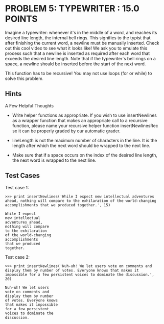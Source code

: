 PROBLEM 5: TYPEWRITER : 15.0 POINTS
===================================

Imagine a typewriter: whenever it's in the middle of a word, and reaches its desired line length, the internal bell rings. This signifies to the typist that after finishing the current word, a newline must be manually inserted. Check out this cool video to see what it looks like! We ask you to emulate this process such that a newline is inserted as required after each word that exceeds the desired line length. Note that if the typewriter's bell rings on a space, a newline should be inserted before the start of the next word.

This function has to be recursive! You may not use loops (for or while) to solve this problem.

Hints
-----

A Few Helpful Thoughts

 - Write helper functions as appropriate. If you wish to use insertNewlines as a wrapper function that makes an appropriate call to a recursive function, please name your recursive helper function insertNewlinesRec so it can be properly graded by our automatic grader.

 - lineLength is not the maximum number of characters in the line. It is the length after which the next word should be wrapped to the next line.

 - Make sure that if a space occurs on the index of the desired line length, the next word is wrapped to the next line.

Test Cases
----------

Test case 1:

    >>> print insertNewlines('While I expect new intellectual adventures ahead, nothing will compare to the exhilaration of the world-changing accomplishments that we produced together.', 15)

    While I expect
    new intellectual
    adventures ahead,
    nothing will compare
    to the exhilaration
    of the world-changing
    accomplishments
    that we produced
    together.

Test case 2:

    >>> print insertNewlines('Nuh-uh! We let users vote on comments and display them by number of votes. Everyone knows that makes it impossible for a few persistent voices to dominate the discussion.', 20)

    Nuh-uh! We let users
    vote on comments and
    display them by number
    of votes. Everyone knows
    that makes it impossible
    for a few persistent
    voices to dominate the
    discussion.
